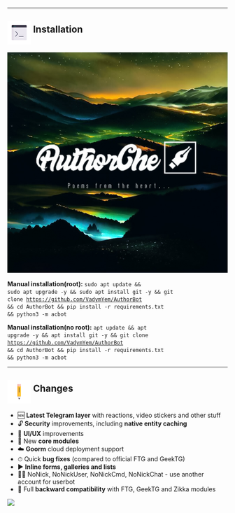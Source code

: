 <hr>
<h2><img src="https://github.com/VadymYem/AuthorBot/blob/main/assets/1326-command-window-line-flat.webp" height="54" align="middle"> Installation</h2>
<img src="https://github.com/VadymYem/AuthorBot/blob/main/assets/logo_1.jpg">

<b>Manual installation(root):</b>
<code>sudo apt update && sudo apt upgrade -y && sudo apt install git -y && git clone https://github.com/VadymYem/AuthorBot && cd AuthorBot && pip install -r requirements.txt && python3 -m acbot</code>


<b>Manual installation(no root):</b>
<code>apt update && apt upgrade -y && apt install git -y && git clone https://github.com/VadymYem/AuthorBot && cd AuthorBot && pip install -r requirements.txt && python3 -m acbot</code>

<hr>
<h2><img src = "https://github.com/VadymYem/AuthorBot/blob/main/assets/35-edit-flat.webp" height="54" align="middle"> Changes</h2>

<ul>
	<li>🆕 <b>Latest Telegram layer</b> with reactions, video stickers and other stuff</li>
	<li>🔓 <b>Security</b> improvements, including <b>native entity caching</b></li>
	<li>🎨 <b>UI/UX</b> improvements</li>
	<li>📼 New <b>core modules</b></li>
	<li>☁️ <b>Goorm</b> cloud deployment support</li>
	<li>⏱ Quick <b>bug fixes</b> (compared to official FTG and GeekTG)</li>
	<li>▶️ <b>Inline forms, galleries and lists</b></li>
	<li>👨‍👦 NoNick, NoNickUser, NoNickCmd, NoNickChat - use another account for userbot</li>
	<li>🔁 Full <b>backward compatibility</b> with FTG, GeekTG and Zikka modules</li>
	
		
</ul>


<img src="https://t.me/acubot_screen/8">
